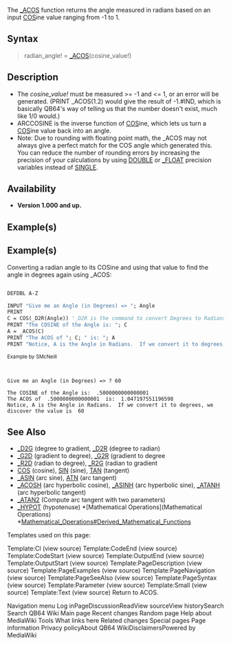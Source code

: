The [_ACOS](_ACOS) function returns the angle measured in radians based on an input [COS](COS)ine value ranging from -1 to 1.


## Syntax

>  radian_angle! = [_ACOS](_ACOS)(cosine_value!)

## Description

* The *cosine_value!* must be measured >= -1 and <= 1, or an error will be generated.  (PRINT _ACOS(1.2) would give the result of -1.#IND, which is basically QB64's way of telling us that the number doesn't exist, much like 1/0 would.) 
* ARCCOSINE is the inverse function of [COS](COS)ine, which lets us turn a [COS](COS)ine value back into an angle.
* Note: Due to rounding with floating point math, the _ACOS may not always give a perfect match for the COS angle which generated this.  You can reduce the number of rounding errors by increasing the precision of your calculations by using [DOUBLE](DOUBLE) or [_FLOAT](_FLOAT) precision variables instead of [SINGLE](SINGLE).


## Availability

* **Version 1.000 and up.**


## Example(s)

## Example(s)
 Converting a radian angle to its COSine and using that value to find the angle in degrees again using _ACOS:

```vb

DEFDBL A-Z

INPUT "Give me an Angle (in Degrees) => "; Angle
PRINT
C = COS(_D2R(Angle)) '_D2R is the command to convert Degrees to Radians, which is what COS expects
PRINT "The COSINE of the Angle is: "; C
A = _ACOS(C)
PRINT "The ACOS of "; C; " is: "; A
PRINT "Notice, A is the Angle in Radians.  If we convert it to degrees, the value is "; _R2D(A) 

```
<sub>Example by SMcNeill</sub>

```text


Give me an Angle (in Degrees) => ? 60

The COSINE of the Angle is:  .5000000000000001
The ACOS of  .5000000000000001  is:  1.047197551196598
Notice, A is the Angle in Radians.  If we convert it to degrees, we discover the value is  60

```



## See Also

* [_D2G](_D2G) (degree to gradient, [_D2R](_D2R) (degree to radian)
* [_G2D](_G2D) (gradient to degree), [_G2R](_G2R) (gradient to degree
* [_R2D](_R2D) (radian to degree), [_R2G](_R2G) (radian to gradient
* [COS](COS) (cosine), [SIN](SIN) (sine), [TAN](TAN) (tangent)
* [_ASIN](_ASIN) (arc sine), [ATN](ATN) (arc tangent)
* [_ACOSH](_ACOSH) (arc hyperbolic  cosine), [_ASINH](_ASINH) (arc hyperbolic  sine), [_ATANH](_ATANH) (arc hyperbolic  tangent)
* [_ATAN2](_ATAN2) (Compute arc tangent with two parameters)
* [_HYPOT](_HYPOT) (hypotenuse)
*[Mathematical Operations](Mathematical Operations)
*[Mathematical_Operations#Derived_Mathematical_Functions](Mathematical_Operations#Derived_Mathematical_Functions)




Templates used on this page:

Template:Cl (view source)
Template:CodeEnd (view source)
Template:CodeStart (view source)
Template:OutputEnd (view source)
Template:OutputStart (view source)
Template:PageDescription (view source)
Template:PageExamples (view source)
Template:PageNavigation (view source)
Template:PageSeeAlso (view source)
Template:PageSyntax (view source)
Template:Parameter (view source)
Template:Small (view source)
Template:Text (view source)
Return to ACOS.

Navigation menu
Log inPageDiscussionReadView sourceView historySearch
Search QB64 Wiki
Main page
Recent changes
Random page
Help about MediaWiki
Tools
What links here
Related changes
Special pages
Page information
Privacy policyAbout QB64 WikiDisclaimersPowered by MediaWiki

